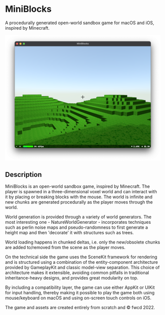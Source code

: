 # MiniBlocks

A procedurally generated open-world sandbox game for macOS and iOS, inspired by Minecraft.

![Screenshot](screenshot.png)

## Description

MiniBlocks is an open-world sandbox game, inspired by Minecraft. The player is spawned in a three-dimensional voxel world and can interact with it by placing or breaking blocks with the mouse. The world is infinite and new chunks are generated procedurally as the player moves through the world.

World generation is provided through a variety of world generators. The most interesting one - NatureWorldGenerator - incorporates techniques such as perlin noise maps and pseudo-randomness to first generate a height map and then 'decorate' it with structures such as trees.

World loading happens in chunked deltas, i.e. only the new/obsolete chunks are added to/removed from the scene as the player moves.

On the technical side the game uses the SceneKit framework for rendering and is structured using a combination of the entity-component architecture provided by GameplayKit and classic model-view separation. This choice of architecture makes it extensible, avoiding common pitfalls in traditional inheritance-heavy designs, and provides great modularity on top.

By including a compatibility layer, the game can use either AppKit or UIKit for input handling, thereby making it possible to play the game both using mouse/keyboard on macOS and using on-screen touch controls on iOS.

The game and assets are created entirely from scratch and © fwcd 2022.
